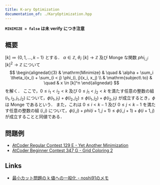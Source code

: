 ```yaml
---
title: K-ary Optimization
documentation_of: ./KaryOptimization.hpp
---
```


**`MINIMIZE = false` は未 verify につき注意**

## 概要
$[k] \coloneqq \{0, 1, \dots , k - 1\}$ とする．
$\alpha \in \mathbb{Z},\ \theta_i \colon [k] \to \mathbb{Z}$ 及び Monge な関数 $phi_{i, j} \colon [k]^2 \to \mathbb{Z}$ について
$$
\begin{alignedat}{3}
    & \mathrm{Minimize}     & \quad & \alpha + \sum_i \theta_i(x_i) + \sum_{i < j} \phi_{i, j}(x_i, x_j) \\
    & \mathrm{subject\ to}  & \quad & x \in [k]^n
\end{alignedat}
$$
を解く．
ここで，$0 \leq i_1 < i_2 < k$ 及び $0 \leq j_1 < j_2 < k$ を満たす任意の整数の組 $(i_1, i_2, j_1, j_2)$ について，$\phi(i_1, j_1) + \phi(i_2, j_2) \leq \phi(i_1, j_2) + \phi(i_2, j_1)$ が成立するとき，$\phi$ は Monge であるという．
また，これは $0 \leq i < k - 1$ 及び $0 \leq j < k - 1$ を満たす任意の整数の組 
$(i, j)$ について，$\phi(i, j) +phi(i + 1, j + 1) \leq \phi(i, j + 1) + \phi(i + 1, j)$ が成立することと同値である．

## 問題例
- [AtCoder Regular Contest 129 E - Yet Another Minimization](https://atcoder.jp/contests/arc129/tasks/arc129_e?lang=ja)
- [AtCoder Beginner Contest 347 G - Grid Coloring 2](https://atcoder.jp/contests/abc347/tasks/abc347_g)

## Links
- [最小カット問題の k 値への一般化 - noshi91のメモ](https://noshi91.hatenablog.com/entry/2021/06/29/044225)